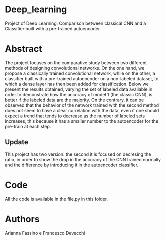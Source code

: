 # Deep_learning
Project of Deep Learning: Comparison between classical CNN and a Classifier built with a pre-trained autoencoder

# Abstract 

The project focuses on the comparative study between two different methods of designing convolutional networks. On the one hand, we propose a classically trained convolutional network, while on the other, a classifier built with a pre-trained autoencoder on a non-labeled dataset, to which a dense layer has then been added for classification. Below we present the results obtained, varying the set of labeled data available in order to demonstrate how the accuracy of model 1 (the classic CNN), is better if the labeled data are the majority. On the contrary, it can be observed that the behavior of the network trained with the second method does not seem to have a clear correlation with the data, even if one should expect a trend that tends to decrease as the number of labeled sets increases, this because it has a smaller number to the autoencoder for the pre-train at each step.

## Update 

This project has two version: the second it is focused on decresing the ratio, in order to show the drop in the accuracy of the CNN trained normally and the difference by introducing it in the autoencoder classifier. 

# Code 
All the code is available in the file.py in this folder. 
# Authors 
Arianna Fassino e
Francesco Devecchi 
